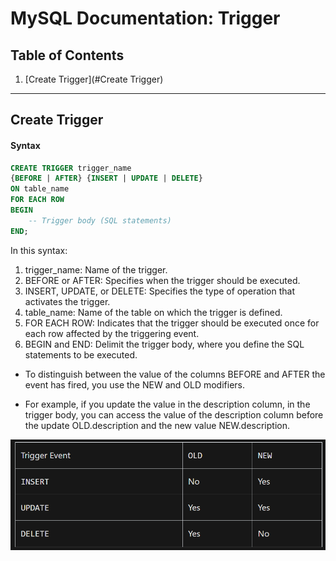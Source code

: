 # MySQL Documentation: Trigger

## Table of Contents
1. [Create Trigger](#Create Trigger)
---
## Create Trigger

#### Syntax

```sql
CREATE TRIGGER trigger_name
{BEFORE | AFTER} {INSERT | UPDATE | DELETE}
ON table_name
FOR EACH ROW
BEGIN
    -- Trigger body (SQL statements)
END;
```

In this syntax:

1. trigger_name: Name of the trigger.
2. BEFORE or AFTER: Specifies when the trigger should be executed.
3. INSERT, UPDATE, or DELETE: Specifies the type of operation that activates the trigger.
4. table_name: Name of the table on which the trigger is defined.
5. FOR EACH ROW: Indicates that the trigger should be executed once for each row affected by the triggering event.
6. BEGIN and END: Delimit the trigger body, where you define the SQL statements to be executed.

- To distinguish between the value of the columns BEFORE and AFTER the event has fired, you use the NEW and OLD modifiers.

- For example, if you update the value in the description column, in the trigger body, you can access the value of the description column before the update OLD.description and the new value NEW.description.

![alt text](image.png)
